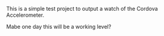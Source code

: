This is a simple test project to output a watch of the Cordova Accelerometer.

Mabe one day this will be a working level?